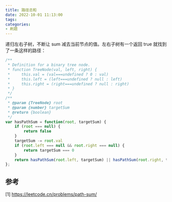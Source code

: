 ```yaml
---
title: 路径总和
date: 2022-10-01 11:13:00
tags:
categories:
- 刷题
---
```


递归左右子树，不断让 sum 减去当前节点的值。左右子树有一个返回 true 就找到了一条这样的路径：
```javascript
/**
 * Definition for a binary tree node.
 * function TreeNode(val, left, right) {
 *     this.val = (val===undefined ? 0 : val)
 *     this.left = (left===undefined ? null : left)
 *     this.right = (right===undefined ? null : right)
 * }
 */
/**
 * @param {TreeNode} root
 * @param {number} targetSum
 * @return {boolean}
 */
var hasPathSum = function(root, targetSum) {
    if (root === null) {
        return false
    }
    targetSum -= root.val
    if (root.left === null && root.right === null) {
        return targetSum === 0
    }
    return hasPathSum(root.left, targetSum) || hasPathSum(root.right, targetSum)
};
```

## 参考
[1] https://leetcode.cn/problems/path-sum/